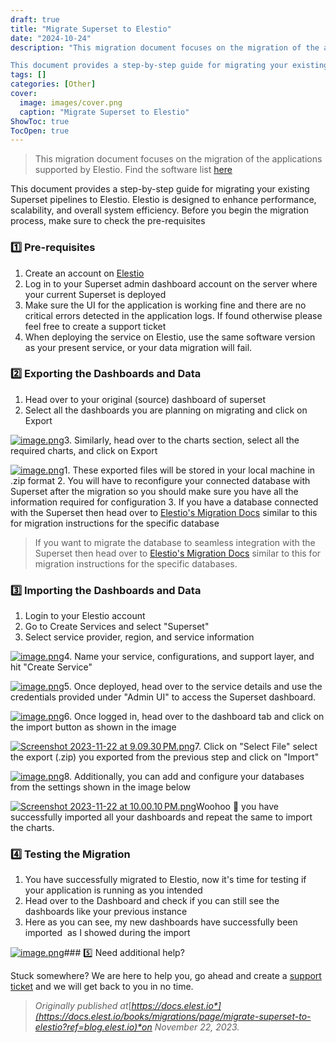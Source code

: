 ```yaml
---
draft: true
title: "Migrate Superset to Elestio"
date: "2024-10-24"
description: "This migration document focuses on the migration of the applications supported by Elestio. Find the software list here

This document provides a step-by-step guide for migrating your existing Superset pipelines to Elestio. Elestio is designed to enhance performance, scalability, and overall system efficiency. Before you begin the migration process, make"
tags: []
categories: [Other]
cover:
  image: images/cover.png
  caption: "Migrate Superset to Elestio"
ShowToc: true
TocOpen: true
---
```




> This migration document focuses on the migration of the applications supported by Elestio. Find the software list [here](https://elest.io/fully-managed-services?ref=blog.elest.io)

This document provides a step\-by\-step guide for migrating your existing Superset pipelines to Elestio. Elestio is designed to enhance performance, scalability, and overall system efficiency. Before you begin the migration process, make sure to check the pre\-requisites

### 1️⃣ Pre\-requisites

1. Create an account on [Elestio](https://elest.io/?ref=blog.elest.io)
2. Log in to your Superset admin dashboard account on the server where your current Superset is deployed
3. Make sure the UI for the application is working fine and there are no critical errors detected in the application logs. If found otherwise please feel free to create a support ticket
4. When deploying the service on Elestio, use the same software version as your present service, or your data migration will fail.

### 2️⃣ Exporting the Dashboards and Data

1. Head over to your original (source) dashboard of superset
2. Select all the dashboards you are planning on migrating and click on Export

[![image.png](https://docs.elest.io/uploads/images/gallery/2023-11/scaled-1680-/NOnimage.png)](https://docs.elest.io/uploads/images/gallery/2023-11/NOnimage.png?ref=blog.elest.io)3. Similarly, head over to the charts section, select all the required charts, and click on Export

[![image.png](https://docs.elest.io/uploads/images/gallery/2023-11/scaled-1680-/TU9image.png)](https://docs.elest.io/uploads/images/gallery/2023-11/TU9image.png?ref=blog.elest.io)1. These exported files will be stored in your local machine in .zip format
2. You will have to reconfigure your connected database with Superset after the migration so you should make sure you have all the information required for configuration
3. If you have a database connected with the Superset then head over to [Elestio's Migration Docs](https://docs.elest.io/books/migrations?ref=blog.elest.io) similar to this for migration instructions for the specific database


> If you want to migrate the database to seamless integration with the Superset then head over to [Elestio's Migration Docs](https://docs.elest.io/books/migrations?ref=blog.elest.io) similar to this for migration instructions for the specific databases.

### 3️⃣ Importing the Dashboards and Data

1. Login to your Elestio account
2. Go to Create Services and select "Superset"
3. Select service provider, region, and service information

[![image.png](https://docs.elest.io/uploads/images/gallery/2023-11/scaled-1680-/SA7image.png)](https://docs.elest.io/uploads/images/gallery/2023-11/SA7image.png?ref=blog.elest.io)4. Name your service, configurations, and support layer, and hit "Create Service"

[![image.png](https://docs.elest.io/uploads/images/gallery/2023-11/scaled-1680-/hROimage.png)](https://docs.elest.io/uploads/images/gallery/2023-11/hROimage.png?ref=blog.elest.io)5. Once deployed, head over to the service details and use the credentials provided under "Admin UI" to access the Superset dashboard.

[![image.png](https://docs.elest.io/uploads/images/gallery/2023-11/scaled-1680-/tz6image.png)](https://docs.elest.io/uploads/images/gallery/2023-11/tz6image.png?ref=blog.elest.io)6. Once logged in, head over to the dashboard tab and click on the import button as shown in the image

[![Screenshot 2023-11-22 at 9.09.30 PM.png](https://docs.elest.io/uploads/images/gallery/2023-11/scaled-1680-/screenshot-2023-11-22-at-9-09-30-pm.png)](https://docs.elest.io/uploads/images/gallery/2023-11/screenshot-2023-11-22-at-9-09-30-pm.png?ref=blog.elest.io)7. Click on "Select File" select the export (.zip) you exported from the previous step and click on "Import"

[![image.png](https://docs.elest.io/uploads/images/gallery/2023-11/scaled-1680-/asCimage.png)](https://docs.elest.io/uploads/images/gallery/2023-11/asCimage.png?ref=blog.elest.io)8. Additionally, you can add and configure your databases from the settings shown in the image below

[![Screenshot 2023-11-22 at 10.00.10 PM.png](https://docs.elest.io/uploads/images/gallery/2023-11/scaled-1680-/screenshot-2023-11-22-at-10-00-10-pm.png)](https://docs.elest.io/uploads/images/gallery/2023-11/screenshot-2023-11-22-at-10-00-10-pm.png?ref=blog.elest.io)Woohoo 🎉 you have successfully imported all your dashboards and repeat the same to import the charts.

### 4️⃣ Testing the Migration

1. You have successfully migrated to Elestio, now it's time for testing if your application is running as you intended
2. Head over to the Dashboard and check if you can still see the dashboards like your previous instance
3. Here as you can see, my new dashboards have successfully been imported  as I showed during the import

[![image.png](https://docs.elest.io/uploads/images/gallery/2023-11/scaled-1680-/fEcimage.png)](https://docs.elest.io/uploads/images/gallery/2023-11/fEcimage.png?ref=blog.elest.io)### 5️⃣ Need additional help?

Stuck somewhere? We are here to help you, go ahead and create a [support ticket](https://dash.elest.io/support/creation?ref=blog.elest.io) and we will get back to you in no time.


> *Originally published at*[*https://docs.elest.io*](https://docs.elest.io/books/migrations/page/migrate-superset-to-elestio?ref=blog.elest.io)*on November 22, 2023\.*



